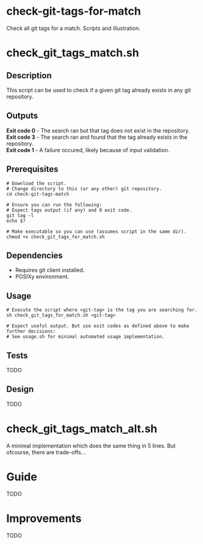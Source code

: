# check-git-tags-for-match
Check all git tags for a match. Scripts and illustration.

# check_git_tags_match.sh

## Description
This script can be used to check if a given git tag already exists in any git repository.

## Outputs
**Exit code 0** - The search ran but that tag does not exist in the repository.   
**Exit code 3** - The search ran and found that the tag already exists in the repository.  
**Exit code 1** - A failure occured, likely because of input validation.  

## Prerequisites
```
# Download the script.
# Change directory to this (or any other) git repository.
cd check-git-tags-match

# Ensure you can run the following:
# Expect tags output (if any) and 0 exit code.
git tag -l
echo $?

# Make executable so you can use (assumes script in the same dir).
chmod +x check_git_tags_for_match.sh
```

## Dependencies
* Requires git client installed.
* POSIXy environment.


## Usage
```
# Execute the script where <git-tag> is the tag you are searching for.
sh check_git_tags_for_match.sh <git-tag>

# Expect useful output. But use exit codes as defined above to make further decisions:
# See usage.sh for minimal automated usage implementation.
```

## Tests
TODO

## Design
TODO

# check_git_tags_match_alt.sh
A minimal implementation which does the same thing in 5 lines. But ofcourse, there are trade-offs...

# Guide
TODO

# Improvements
TODO


